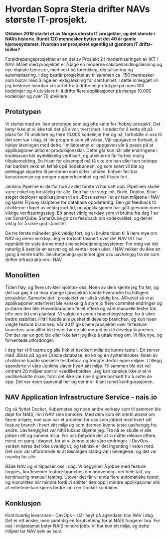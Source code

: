# Hvordan Sopra Steria drifter NAVs største IT-prosjekt. 

**Oktober 2016 startet et av Norges største IT prosjekter, og det største i NAVs historie. Rundt 120 mennesker bytter ut det 40 år gamle kjernesystemet. Hvordan ser prosjektet egentlig ut gjennom IT drifts-briller?**

Foreldrepengeprosjektet er en del av Prosjekt 2 i moderniseringen av IKT i NAV. Målet med prosjektet er å lage en moderne saksbehandlingsløsning og nye digitale tjenester, med vekt på forenkling, digitalisering og automatisering. I dag består prosjektet av til sammen ca. 150 mennesker som bidrar med å lage en viktig løsning for samfunnet. I dette innlegget vil jeg beskrive hvordan vi startet fra å drifte en prototype på noen 100 kodelinjer og 4 utviklere til å drifte flere applikasjoner på mange 10.000 kodelinjer og over 70 utviklere.

## Prototypen

Vi startet med en liten prototype som jeg ofte kalte for ’hobby-prosjekt’. Det betyr ikke at vi ikke tok det på alvor, tvert imot. I stedet for å sette alt på plass for 70 utviklere og flere 10.000 kodelinjer her og nå, forholdte vi oss til det som var i dag, et lite program som vil vokse. Vår oppgave er fortsatt, å hjelpe løsningen med dette. I miljøteamet er oppgaven vår å passe på at applikasjonen alltid er produksjonsklar. Dette går kun når alle endringene i kodebasen blir øyeblikkelig verifisert, og utviklerne får fortest mulig tilbakemelding. En frisør for eksempel må få vite om han eller hun nettopp har barbert vekk en føflekk på hodebunnen, og som snart vil blø og ødelegge skjorten til personen som sitter i stolen. Enhver feil har konsekvenser og trenger oppmerksomhet og må fikses fort.

Jenkins Pipeline er derfor noe av det første vi har satt opp. Pipelinen skulle være enkel og forståelig for alle. Den har tre steg: Init, Build, Deploy. Siste steget deployer applikasjonen til en JBoss server i et av test miljøene i NAV og kjører Flyway skriptene for database oppdatering. Den gir feedback til utviklerne i løpet av veldig kort tid, og applikasjonen har gått gjennom noen viktige verifiseringssteg. Ett annet viktig verktøy som vi brukte fra dag 1 av var SonarQube. SonarQube gir oss feedback om kodekvalitet, og det er viktig for å sikre god stabilitet.

De tre første måneder gikk veldig fort, og vi brukte tiden til å lære mye om NAV og deres verktøy. Jeg er fortsatt fasinert over det NAV IKT har oppnådd de siste årene med sine selvbetjeningssystemer. For meg var det naturlig å bestille en server og så vente i noen uker. I NAV rekker du ikke en gang å hente kaffe. Selvbetjeningssystemet gjør oss uavhengig fra de som drifter infrastrukturen i NAV.

## Monolitten

Tiden fløy, og flere utvikler «jointe» oss. Noen av dem kjente jeg fra før, og det var gøy å se hvor mange i prosjektet kjente hverandre fra tidligere prosjekter. Samarbeidet i prosjektet var altså veldig bra. Allikevel så vi at applikasjonen etterhvert ble vanskelig å styre jo flere commitet endringer og jo større den ble. Hovedbranchen feilet oftere og våre manuelle tester tok ofte mer tid enn planlagt. Vi valgte en annen branchingstrategi for å sikre bedre stabilitet. Hittil hadde alle pushet til develop branchen, og kun noen valgte feature branches. Vår 2017 gikk hele prosjektet over til feature branches som alltid ble testet før de ble merget inn til develop branchen. Om det var en god ide eller ikke tørr jeg ikke å uttale meg om. Vi fikk nye, og forventede utfordringer.

I dag har vi 6 teams og alle fikk et dedikert miljø de kunne teste i. En server med JBoss på og en Oracle database, en kø og en systembruker. Noen av utviklerne hadde spesielle testbehov, og trengte derfor egne miljøer. I tillegg spanderte vi våre Jenkins slaver hvert sitt miljø. Til sammen ble det vel omtrent 20 miljøer som vi «vedlikeholdte». Jeg kan kanskje ikke si at vi vedlikeholdte disse, fordi det ikke var noe å gjøre bortsett fra å sette de opp. Det var noen spørsmål her og der inn i blant rundt konfigurasjonen.

## NAV Application Infrastructure Service - nais.io

Og så flyttet Docker, Kubernetes og noen andre verktøy som til sammen ble døpt for NAIS, inn i NAV sine kontorer. Med dem kom ett sterkt ønske om færre miljøer, noe som var et problem for oss som jobbet med hvert sitt feature branch i hvert sitt miljø og som dermed kunne teste uavhengig fra andre. Uavhengighet var hittil luksus skjønte jeg. Fra nå av skulle vi alle jobbe i ett og samme miljø. For oss betydde det at vi måtte release oftere, minst en gang i døgnet, for at vi kunne teste våre endringer. I DevOps-verden høres det ikke uvanlig ut, og teknisk er det ingenting i veien med. Det som var utfordrende er at løsningen stadig var i bevegelse, og det var uvanlig for alle. 

Både NAV og vi tilpasser oss i dag. Vi begynner å jobbe med feature toggles, kortlevende feature branches om nødvendig i det hele tatt, og kontinuerlig manuell testing. Utover det får vi enda flere automatiske tester, og monolitten blir mindre fordi vi splitter den opp i mindre applikasjoner slik at enhetene kan kjøres bedre inn i en Docker kontainer. 

## Konklusjon

Kontinuerlig leveranse - DevOps - står høyt på agendaen hos NAV i dag. Det er ett ønske, men samtidig en forutsetning for at NAIS fungerer bra. For oss i miljøteamet betyr NAIS mindre jobb. Vi har kun ett miljø, og dette miljøet tar NAV selv av selv.
